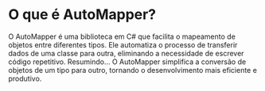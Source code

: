 # O que é AutoMapper? 


 O AutoMapper é uma biblioteca em C# que facilita o mapeamento de objetos entre diferentes tipos. Ele automatiza o processo de transferir dados de uma classe para outra, eliminando a necessidade de escrever código repetitivo. 
Resumindo... O AutoMapper simplifica a conversão de objetos de um tipo para outro, tornando o desenvolvimento mais eficiente e produtivo.


